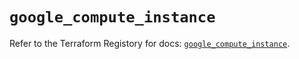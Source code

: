 # `google_compute_instance`

Refer to the Terraform Registory for docs: [`google_compute_instance`](https://registry.terraform.io/providers/hashicorp/google/5.29.0/docs/resources/compute_instance).
